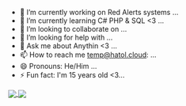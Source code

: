 - 🔭 I’m currently working on Red Alerts systems ...
- 🌱 I’m currently learning C# PHP & SQL <3 ...
- 👯 I’m looking to collaborate on ...
- 🤔 I’m looking for help with ...
- 💬 Ask me about Anythin <3 ...
- 📫 How to reach me temp@hatol.cloud: ...
- 😄 Pronouns: He/Him ...
- ⚡ Fun fact: I'm 15 years old <3...
<!--
**stoHatol/stoHatol** is a ✨ _special_ ✨ repository because its `README.md` (this file) appears on your GitHub profile.

Here are some ideas to get you started:


-->

<a href="https://github.com/stoHatol">
  <img align="center" src="https://github-readme-stats.vercel.app/api/top-langs/?username=stoHatol&theme=ayu-mirage&hide=css,html,markdown&langs_count=3" />
</a>
<a href="https://github.com/stoHatol">
  <img align="center" src="https://github-readme-stats.vercel.app/api?username=stoHatol&show_icons=true&count_private=true&line_height=27&theme=ayu-mirage" />
</a>

